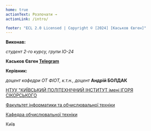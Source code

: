 ```yaml
---
home: true
actionText: Розпочати →
actionLink: /intro/

footer: "ECL 2.0 Licensed | Copyright © [2024] [Каськов Євген]"
---
```



**Виконав:** 

*студент 2-го курсу, групи ІО-24*<span padding-right:5em></span> 

**Каськов Євген [Telegram](https://t.me/evgenban)**


**Керівник:**

*доцент кафедри ОТ ФІОТ, к.т.н., доцент*<span padding-right:5em></span> **Андрій БОЛДАК** 

[НТУУ "КИЇВСЬКИЙ ПОЛІТЕХНІЧНИЙ ІНСТИТУТ імені ІГОРЯ СІКОРСЬКОГО](https://kpi.ua/)

[Факультет інформатики та обчислювальної техніки](https://fiot.kpi.ua/)

[Кафедра обчислювальної техніки](https://comsys.kpi.ua/)

Київ
